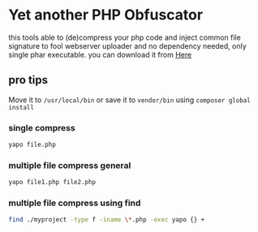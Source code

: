 # Yet another PHP Obfuscator

this tools able to (de)compress your php code and inject
common file signature to fool webserver uploader
and no dependency needed, only single phar executable.
you can download it from [Here](bin/yapo)

## pro tips
Move it to `/usr/local/bin` or save it to `vendor/bin`
using `composer global install`
### single compress
```sh
yapo file.php
```
### multiple file compress general
```sh
yapo file1.php file2.php
```
### multiple file compress using find
```sh
find ./myproject -type f -iname \*.php -exec yapo {} +
```
